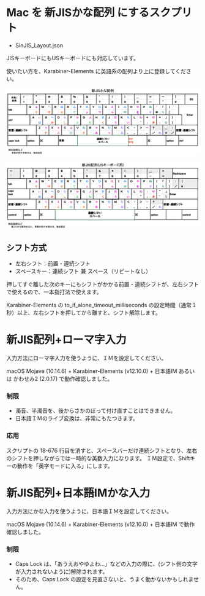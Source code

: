 # Mac を 新JISかな配列 にするスクプリト

* SinJIS_Layout.json

JISキーボードにもUSキーボードにも対応しています。

使いたい方を、Karabiner-Elements に英語系の配列より上に登録してください。

![JISキーボードの配列図](SinJIS_Layout.png)

![USキーボードの配列図](SinJIS-US_Layout.png)

## シフト方式

* 左右シフト：前置・連続シフト
* スペースキー：連続シフト 兼 スペース（リピートなし）

押してすぐ離した次のキーにもシフトがかかる前置・連続シフトが、左右シフトで使えるので、一本指打法で使えます。

Karabiner-Elements の to_if_alone_timeout_milliseconds の設定時間（通常１秒）以上、左右シフトを押してから離すと、シフト解除します。

# 新JIS配列+ローマ字入力

入力方法にローマ字入力を使うように、ＩＭを設定してください。

macOS Mojave (10.14.6) + Karabiner-Elements (v12.10.0) + 日本語IM あるいは かわせみ2 (2.0.17) で動作確認しました。

### 制限

* 濁音、半濁音を、後からさかのぼって付け直すことはできません。
* 日本語ＩＭのライブ変換は、非常にもたつきます。

### 応用

スクリプトの 18-676 行目を消すと、スペースバーだけ連続シフトとなり、左右のシフトを押しながらでは一時的な英数入力になります。
ＩＭ設定で、Shiftキーの動作を「英字モードに入る」にします。

# 新JIS配列+日本語IMかな入力

入力方法にかな入力を使うように、日本語ＩＭを設定してください。

macOS Mojave (10.14.6) + Karabiner-Elements (v12.10.0) + 日本語IM で動作確認しました。

### 制限

* Caps Lock は、「あうえおやゆよわ…」などの入力の際に、(シフト側の文字が入力されないように)解除されます。
* そのため、Caps Lock の設定を見直さないと、うまく動かないかもしれません。
